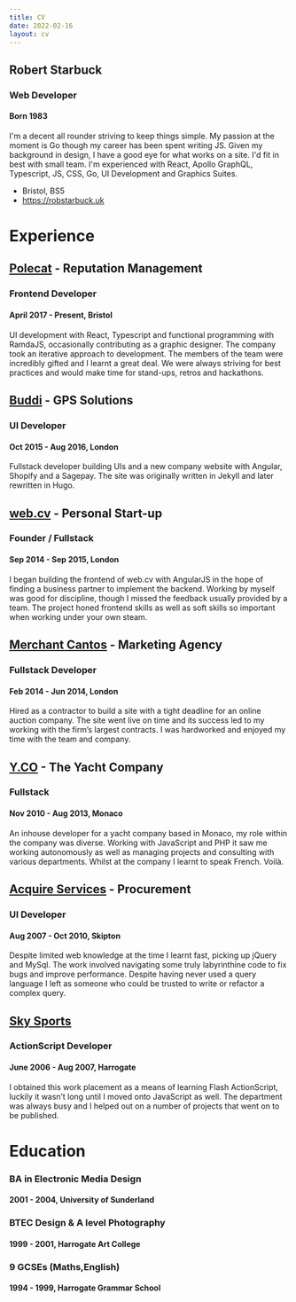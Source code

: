 ```yaml
---
title: CV
date: 2022-02-16
layout: cv
---
```


## Robert Starbuck
### Web Developer
#### Born 1983

I'm a decent all rounder striving to keep things simple. My passion at the moment is Go though my career has been spent writing JS. Given my background in design, I have a good eye for what works on a site. I'd fit in best with small team. I'm experienced with React, Apollo GraphQL, Typescript, JS, CSS, Go, UI Development and Graphics Suites.

- Bristol, BS5
- https://robstarbuck.uk

# Experience

## [Polecat](https://polecat.com/) - Reputation Management
### Frontend Developer
#### April 2017 - Present, Bristol

UI development with React, Typescript and functional programming with RamdaJS, occasionally contributing as a graphic designer. The company took an iterative approach to development. The members of the team were incredibly gifted and I learnt a great deal. We were always striving for best practices and would make time for stand-ups, retros and hackathons.

## [Buddi](https://www.buddi.co.uk) - GPS Solutions
### UI Developer
#### Oct 2015 - Aug 2016, London

Full­stack developer building UIs and a new company website with Angular, Shopify and a Sagepay. The site was originally written in Jekyll and later rewritten in Hugo.

## [web.cv](https://web.cv) - Personal Start-up
### Founder / Fullstack
#### Sep 2014 - Sep 2015, London

I began building the front­end of web.cv with AngularJS in the hope of finding a business partner to implement the back­end. Working by myself was good for discipline, though I missed the feedback usually provided by a team. The project honed front­end skills as well as soft­ skills so important when working under your own steam.

## [Merchant Cantos](https://merchantcantos.com) - Marketing Agency
### Fullstack Developer
#### Feb 2014 - Jun 2014, London

Hired as a contractor to build a site with a tight deadline for an online auction company. The site went live on time and its success led to my working with the firm’s largest contracts. I was hard­worked and enjoyed my time with the team and company.

## [Y.CO](https://y.co) - The Yacht Company
### Fullstack
#### Nov 2010 - Aug 2013, Monaco

An in­house developer for a yacht company based in Monaco, my role within the company was diverse. Working with JavaScript and PHP it saw me working autonomously as well as managing projects and consulting with various departments. Whilst at the company I learnt to speak French. Voilà.

## [Acquire Services](https://www.compass-group.co.uk/) - Procurement
### UI Developer
#### Aug 2007 - Oct 2010, Skipton

Despite limited web ­knowledge at the time I learnt fast, picking up jQuery and MySql. The work involved navigating some truly labyrinthine code to fix bugs and improve performance. Despite having never used a query language I left as someone who could be trusted to write or refactor a complex query.

## [Sky Sports](https://skysports.com)
### ActionScript Developer
#### June 2006 - Aug 2007, Harrogate

I obtained this work placement as a means of learning Flash ActionScript, luckily it wasn’t long until I moved onto JavaScript as well. The department was always busy and I helped out on a number of projects that went on to be published.

# Education

### BA in Electronic Media Design
#### 2001 - 2004, University of Sunderland

### BTEC Design & A level Photography
#### 1999 - 2001, Harrogate Art College

### 9 GCSEs (Maths,English)
#### 1994 - 1999, Harrogate Grammar School
